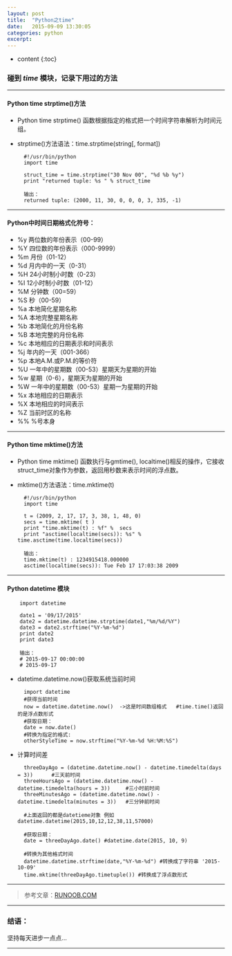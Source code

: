 ```yaml
---
layout: post
title:  "Python之time"
date:   2015-09-09 13:30:05
categories: python
excerpt: 
---
```


* content
{:toc}


### 碰到 *time* 模块，记录下用过的方法

---

#### Python time strptime()方法

* Python time strptime() 函数根据指定的格式把一个时间字符串解析为时间元组。

* strptime()方法语法：time.strptime(string[, format])

        #!/usr/bin/python
        import time

        struct_time = time.strptime("30 Nov 00", "%d %b %y")
        print "returned tuple: %s " % struct_time
        
        输出：
        returned tuple: (2000, 11, 30, 0, 0, 0, 3, 335, -1)

---

#### Python中时间日期格式化符号：

* %y 两位数的年份表示（00-99）
* %Y 四位数的年份表示（000-9999）
* %m 月份（01-12）
* %d 月内中的一天（0-31）
* %H 24小时制小时数（0-23）
* %I 12小时制小时数（01-12）
* %M 分钟数（00=59）
* %S 秒（00-59）
* %a 本地简化星期名称
* %A 本地完整星期名称
* %b 本地简化的月份名称
* %B 本地完整的月份名称
* %c 本地相应的日期表示和时间表示
* %j 年内的一天（001-366）
* %p 本地A.M.或P.M.的等价符
* %U 一年中的星期数（00-53）星期天为星期的开始
* %w 星期（0-6），星期天为星期的开始
* %W 一年中的星期数（00-53）星期一为星期的开始
* %x 本地相应的日期表示
* %X 本地相应的时间表示
* %Z 当前时区的名称
* %% %号本身


---

#### Python time mktime()方法

* Python time mktime() 函数执行与gmtime(), localtime()相反的操作，它接收struct_time对象作为参数，返回用秒数来表示时间的浮点数。

* mktime()方法语法：time.mktime(t)

        #!/usr/bin/python
        import time

        t = (2009, 2, 17, 17, 3, 38, 1, 48, 0)
        secs = time.mktime( t )
        print "time.mktime(t) : %f" %  secs
        print "asctime(localtime(secs)): %s" % time.asctime(time.localtime(secs))
        
        输出：
        time.mktime(t) : 1234915418.000000
        asctime(localtime(secs)): Tue Feb 17 17:03:38 2009

---

#### Python datetime 模块
        
        import datetime
        
        date1 = '09/17/2015'
        date2 = datetime.datetime.strptime(date1,"%m/%d/%Y")
        date3 = date2.strftime("%Y-%m-%d")
        print date2
        print date3
        
        输出：
        # 2015-09-17 00:00:00
        # 2015-09-17

* datetime.datetime.now()获取系统当前时间
    
        import datetime
        #获得当前时间
        now = datetime.datetime.now()  ->这是时间数组格式   #time.time()返回的是浮点数形式
        #获取日期：
        date = now.date()
        #转换为指定的格式:
        otherStyleTime = now.strftime("%Y-%m-%d %H:%M:%S")
       
* 计算时间差 

        threeDayAgo = (datetime.datetime.now() - datetime.timedelta(days = 3))      #三天前时间
        threeHoursAgo = (datetime.datetime.now() - datetime.timedelta(hours = 3))     #三小时前时间
        threeMinutesAgo = (datetime.datetime.now() - datetime.timedelta(minutes = 3))   #三分钟前时间
        
        #上面返回的都是datetieme对象 例如 datetime.datetime(2015,10,12,12,38,11,57000)
        
        #获取日期：
        date = threeDayAgo.date() #datetime.date(2015, 10, 9)
        
        #转换为其他格式时间
        datetime.datetime.strftime(date,"%Y-%m-%d") #转换成了字符串 '2015-10-09'
        time.mktime(threeDayAgo.timetuple()) #转换成了浮点数形式
        
        
---

> 参考文章：[RUNOOB.COM](http://www.runoob.com/python/att-time-mktime.html)

---

### 结语：

坚持每天进步一点点...

---